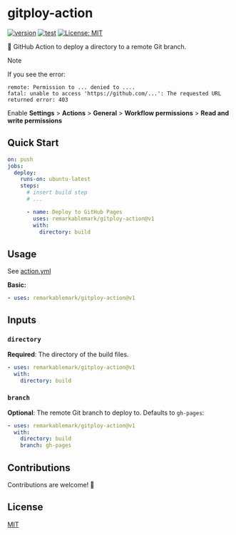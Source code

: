 # gitploy-action

[![version](https://badgen.net/github/release/remarkablemark/gitploy-action)](https://github.com/remarkablemark/gitploy-action/releases)
[![test](https://github.com/remarkablemark/gitploy-action/actions/workflows/test.yml/badge.svg)](https://github.com/remarkablemark/gitploy-action/actions/workflows/test.yml)
[![License: MIT](https://img.shields.io/badge/License-MIT-blue.svg)](https://opensource.org/licenses/MIT)

🚀 GitHub Action to deploy a directory to a remote Git branch.

> [!NOTE]
>
> If you see the error:
>
> ```
> remote: Permission to ... denied to ....
> fatal: unable to access 'https://github.com/...': The requested URL returned error: 403
> ```
>
> Enable **Settings** > **Actions** > **General** > **Workflow permissions** > **Read and write permissions**

## Quick Start

```yaml
on: push
jobs:
  deploy:
    runs-on: ubuntu-latest
    steps:
      # insert build step
      # ...

      - name: Deploy to GitHub Pages
        uses: remarkablemark/gitploy-action@v1
        with:
          directory: build
```

## Usage

See [action.yml](https://github.com/remarkablemark/gitploy-action/blob/master/action.yml)

**Basic:**

```yaml
- uses: remarkablemark/gitploy-action@v1
```

## Inputs

### `directory`

**Required**: The directory of the build files.

```yaml
- uses: remarkablemark/gitploy-action@v1
  with:
    directory: build
```

### `branch`

**Optional**: The remote Git branch to deploy to. Defaults to `gh-pages`:

```yaml
- uses: remarkablemark/gitploy-action@v1
  with:
    directory: build
    branch: gh-pages
```

## Contributions

Contributions are welcome! 👋

## License

[MIT](https://github.com/remarkablemark/gitploy-action/blob/master/LICENSE)
